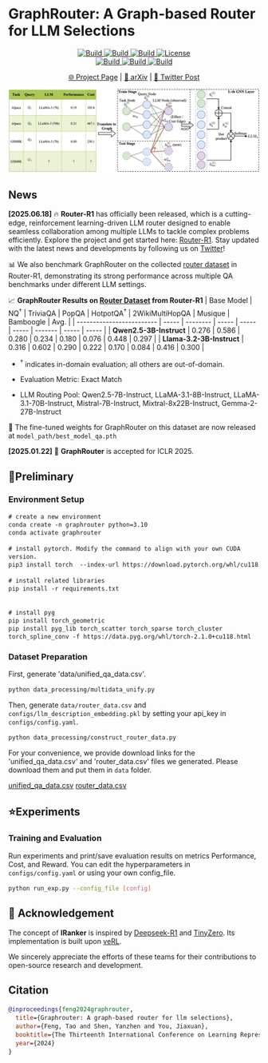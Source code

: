 # GraphRouter: A Graph-based Router for LLM Selections

<p align="center">
    <a href="https://ulab-uiuc.github.io/GraphRouter/">
        <img alt="Build" src="https://img.shields.io/badge/Project-Page-blue">
    </a>
    <a href="http://arxiv.org/abs/2410.03834">
        <img alt="Build" src="https://img.shields.io/badge/arXiv-2410.11001-red?logo=arxiv">
    </a>
    <a href="https://x.com/taofeng_uiuc/status/1914914682860695559">
        <img alt="Build" src="https://img.shields.io/badge/Twitter-black?logo=X">
    </a>
    <a href="https://github.com/ulab-uiuc/GraphRouter/blob/master/LICENSE">
        <img alt="License" src="https://img.shields.io/badge/LICENSE-MIT-green">
    </a>
    <br>
    <a href="https://github.com/ulab-uiuc/GraphRouter">
        <img alt="Build" src="https://img.shields.io/github/stars/ulab-uiuc/GraphRouter">
    </a>
    <a href="https://github.com/ulab-uiuc/GraphRouter">
        <img alt="Build" src="https://img.shields.io/github/forks/ulab-uiuc/GraphRouter">
    </a>
    <a href="https://github.com/ulab-uiuc/GraphRouter">
        <img alt="Build" src="https://img.shields.io/github/issues/ulab-uiuc/GraphRouter">
    </a>
</p>


<p align="center">
    <a href="https://ulab-uiuc.github.io/GraphRouter/">🌐 Project Page</a> |
    <a href="http://arxiv.org/abs/2410.03834">📜 arXiv</a> |
    <a href="https://x.com/taofeng_uiuc/status/1914914682860695559">📮 Twitter Post</a>
<p>


<!-- ![Method](./figures/model.png) -->

<div align="center">
  <img src="./figures/model.png" width="700" alt="GoR">
</div>



## News


**[2025.06.18]** 🔥 **Router-R1** has officially been released, which is a cutting-edge, reinforcement learning-driven LLM router designed to enable seamless collaboration among multiple LLMs to tackle complex problems efficiently. Explore the project and get started here: [Router-R1](https://github.com/ulab-uiuc/Router-R1). Stay updated with the latest news and developments by following us on [Twitter](https://x.com/taofeng_uiuc)!

📊 We also benchmark GraphRouter on the collected [router dataset](https://huggingface.co/datasets/ulab-ai/Router-R1-Router-Dataset) in Router-R1, demonstrating its strong performance across multiple QA benchmarks under different LLM settings.

📈 **GraphRouter Results on [Router Dataset](https://huggingface.co/datasets/ulab-ai/Router-R1-Router-Dataset) from Router-R1**
| Base Model                     | NQ<sup>†</sup>   | TriviaQA | PopQA | HotpotQA<sup>†</sup> | 2WikiMultiHopQA | Musique | Bamboogle  | Avg.  |
| ------------------------- | ----- | -------- | ----- | ----- | ----- | ------- | ----- | ----- |
| **Qwen2.5-3B-Instruct**   | 0.276 | 0.586    | 0.280 | 0.234 | 0.180 | 0.076   | 0.448 | 0.297 |
| **Llama-3.2-3B-Instruct** | 0.316 | 0.602    | 0.290 | 0.222 | 0.170 | 0.084   | 0.416 | 0.300 |

- <sup>†</sup> indicates in-domain evaluation; all others are out-of-domain.

- Evaluation Metric: Exact Match

- LLM Routing Pool: Qwen2.5-7B-Instruct, LLaMA-3.1-8B-Instruct, LLaMA-3.1-70B-Instruct, Mistral-7B-Instruct, Mixtral-8x22B-Instruct, Gemma-2-27B-Instruct



🎯 The fine-tuned weights for GraphRouter on this dataset are now released at `model_path/best_model_qa.pth`


**[2025.01.22]** 🌟 **GraphRouter** is accepted for ICLR 2025.



## 📌Preliminary


### Environment Setup

```shell
# create a new environment
conda create -n graphrouter python=3.10
conda activate graphrouter

# install pytorch. Modify the command to align with your own CUDA version.
pip3 install torch  --index-url https://download.pytorch.org/whl/cu118

# install related libraries
pip install -r requirements.txt


# install pyg
pip install torch_geometric
pip install pyg_lib torch_scatter torch_sparse torch_cluster torch_spline_conv -f https://data.pyg.org/whl/torch-2.1.0+cu118.html

```

### Dataset Preparation

First, generate 'data/unified_qa_data.csv'.

```bash
python data_processing/multidata_unify.py
```
Then, generate `data/router_data.csv` and `configs/llm_description_embedding.pkl` by setting your api_key in `configs/config.yaml`.

```bash
python data_processing/construct_router_data.py
```

For your convenience, we provide download links for the 'unified_qa_data.csv' and 'router_data.csv' files we generated. Please download them and put them in `data` folder.

[unified_qa_data.csv](https://drive.google.com/file/d/1__SY7UScvX1xPWeX1NK6ZulLMdZTqBcI/view?usp=share_link)
[router_data.csv](https://drive.google.com/file/d/1YYn-BV-5s2amh6mKLqKMR0H__JB-CKU4/view?usp=share_link)

## ⭐Experiments


### Training and Evaluation

Run experiments and print/save evaluation results on metrics Performance, Cost, and Reward. You can edit the hyperparameters in `configs/config.yaml` or using your own config_file.


```bash
python run_exp.py --config_file [config]
```



## 📝 Acknowledgement

The concept of **IRanker** is inspired by [Deepseek-R1](https://github.com/deepseek-ai/DeepSeek-RL) and [TinyZero](https://github.com/OpenLLM-TinyModels/TinyZero). Its implementation is built upon [veRL](https://github.com/PKU-Alignment/veRL).

We sincerely appreciate the efforts of these teams for their contributions to open-source research and development.

## Citation

```bibtex
@inproceedings{feng2024graphrouter,
  title={Graphrouter: A graph-based router for llm selections},
  author={Feng, Tao and Shen, Yanzhen and You, Jiaxuan},
  booktitle={The Thirteenth International Conference on Learning Representations},
  year={2024}
}
```


<!-- <picture>
<source media="(prefers-color-scheme: dark)" srcset="https://api.star-history.com/svg?repos=ulab-uiuc%2FGraphEval&theme=dark&type=Date">
<img width="100%" src="https://api.star-history.com/svg?repos=ulab-uiuc%2FGraphEval&type=Date">
</picture> -->
